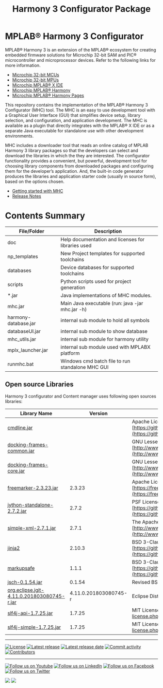 ﻿---
title: Harmony 3 Configurator Package
nav_order: 1
has_children: true
---

# MPLAB® Harmony 3 Configurator

MPLAB® Harmony 3 is an extension of the MPLAB® ecosystem for creating
embedded firmware solutions for Microchip 32-bit SAM and PIC® microcontroller
and microprocessor devices.  Refer to the following links for more information.

- [Microchip 32-bit MCUs](https://www.microchip.com/design-centers/32-bit)
- [Microchip 32-bit MPUs](https://www.microchip.com/design-centers/32-bit-mpus)
- [Microchip MPLAB® X IDE](https://www.microchip.com/mplab/mplab-x-ide)
- [Microchip MPLAB® Harmony](https://www.microchip.com/mplab/mplab-harmony)
- [Microchip MPLAB® Harmony Pages](https://microchip-mplab-harmony.github.io/)

This repository contains the implementation of the MPLAB® Harmony 3 Configurator
(MHC) tool. The MHC is an easy to use development tool with a Graphical User
Interface (GUI) that simplifies device setup, library selection, and
configuration, and application development. The MHC is available as a plugin
that directly integrates with the MPLAB® X IDE or as a separate Java executable
for standalone use with other development environments.

MHC includes a downloader tool that reads an online catalog of MPLAB
Harmony 3 library packages so that the developers can select and download the
libraries in which the they are interested. The configurator functionality
provides a convenient, but powerful, development tool for choosing library
components from downloaded packages and configuring them for the developer’s
application. And, the built-in code generator produces the libraries and
application starter code (usually in source form), based on the options chosen.

- [Getting started with MHC](doc/readme.md)
- [Release Notes](release_notes.md)

# Contents Summary

| File/Folder           | Description                                               |
|-----------------------|-----------------------------------------------------------|
| doc                   | Help documentation and licenses for libraries used        |
| np_templates          | New Project templates for supported toolchains            |
| databases             | Device databases for supported toolchains                 |
| scripts               | Python scripts used for project generation                |
| *.jar                 | Java implementations of MHC modules.                      |
| mhc.jar               | Main Java executable (run: java -jar mhc.jar -h)          |
| harmony-database.jar  | internal sub module to hold all symbols                   |
| databaseUI.jar        | internal sub module to show database                      |
| mhc_utils.jar         | internal sub module for harmony utility                   |
| mplx_launcher.jar     | internal sub module used with MPLABX platform             |
| runmhc.bat            | Windows cmd batch file to run standalone MHC GUI          |

## Open source Libraries

Harmony 3 configurator and Content manager uses following open sources libraries:

| Library Name                                  | Version                    | License                                                                                               |
|-----------------------------------------------|---------------------------|-------------------------------------------------------------------------------------------------------|
| [cmdline.jar](https://mvnrepository.com/artifact/info.picocli/picocli)                                   |                     | Apache License 2.0 [https://github.com/remkop/picocli/blob/master/LICENSE](https://github.com/remkop/picocli/blob/master/LICENSE)                              |
| [docking-frames-common.jar](https://mvnrepository.com/artifact/org.dockingframes/docking-frames-common)                     |                     | GNU Lesser General Public License, version 2.1 [http://www.gnu.org/licenses/old-licenses/lgpl-2.1.html](http://www.gnu.org/licenses/old-licenses/lgpl-2.1.html) |
| [docking-frames-core.jar](https://mvnrepository.com/artifact/org.dockingframes/docking-frames-core)                       |                     | GNU Lesser General Public License, version 2.1 [http://www.gnu.org/licenses/old-licenses/lgpl-2.1.html](http://www.gnu.org/licenses/old-licenses/lgpl-2.1.html) |
| [freemarker-2.3.23.jar](https://mvnrepository.com/artifact/org.freemarker/freemarker/2.3.23)                                | 2.3.23              | Apache License Version 2.0 [https://freemarker.apache.org/docs/app_license.html](https://freemarker.apache.org/docs/app_license.html)                        |
| [jython-standalone-2.7.2.jar](https://mvnrepository.com/artifact/org.python/jython-standalone/2.7.2)                                    | 2.7.2               | PSF License v2 [https://github.com/jythontools/jython/blob/master/LICENSE.txt](https://github.com/jythontools/jython/blob/master/LICENSE.txt)                          |
| [simple-xml-2.7.1.jar](https://mvnrepository.com/artifact/org.simpleframework/simple-xml/2.7.1)                          | 2.7.1               | The Apache Software License, Version 2.0 [http://www.apache.org/licenses/LICENSE-2.0.txt](http://www.apache.org/licenses/LICENSE-2.0.txt)               |
| [jinja2](https://pypi.org/project/Jinja2/)                                        | 2.10.3              | BSD 3-Clause "New" or "Revised" License [https://github.com/pallets/jinja/blob/master/LICENSE.rst](https://github.com/pallets/jinja/blob/master/LICENSE.rst)      |
| [markupsafe](https://pypi.org/project/MarkupSafe/)                                    | 1.1.1               | BSD 3-Clause "New" or "Revised" License [https://github.com/pallets/markupsafe/blob/master/LICENSE.rst](https://github.com/pallets/markupsafe/blob/master/LICENSE.rst) |
| [jsch-0.1.54.jar](https://mvnrepository.com/artifact/com.jcraft/jsch/0.1.54)								| 0.1.54              | Revised BSD http://www.jcraft.com/jsch/LICENSE.txt                                        |
| [org.eclipse.jgit-4.11.0.201803080745-r.jar](https://mvnrepository.com/artifact/org.eclipse.jgit/org.eclipse.jgit/4.11.0.201803080745-r)   	| 4.11.0.201803080745-r | Eclipse Distribution License (New BSD License)                                            |
| [slf4j-api-1.7.25.jar](https://mvnrepository.com/artifact/org.slf4j/slf4j-api/1.7.2)                         	| 1.7.25              | MIT License http://www.opensource.org/licenses/mit-license.php                            |
| [slf4j-simple-1.7.25.jar](https://mvnrepository.com/artifact/org.slf4j/slf4j-simple/1.7.25)                      	| 1.7.25              | MIT License http://www.opensource.org/licenses/mit-license.php                            |
____

[![License](https://img.shields.io/badge/license-Harmony%20license-orange.svg)](https://github.com/Microchip-MPLAB-Harmony/mhc/blob/master/mplab_harmony_license.md)
[![Latest release](https://img.shields.io/github/release/Microchip-MPLAB-Harmony/mhc.svg)](https://github.com/Microchip-MPLAB-Harmony/mhc/releases/latest)
[![Latest release date](https://img.shields.io/github/release-date/Microchip-MPLAB-Harmony/mhc.svg)](https://github.com/Microchip-MPLAB-Harmony/mhc/releases/latest)
[![Commit activity](https://img.shields.io/github/commit-activity/y/Microchip-MPLAB-Harmony/mhc.svg)](https://github.com/Microchip-MPLAB-Harmony/mhc/graphs/commit-activity)
[![Contributors](https://img.shields.io/github/contributors-anon/Microchip-MPLAB-Harmony/mhc.svg)]()
____

[![Follow us on Youtube](https://img.shields.io/badge/Youtube-Follow%20us%20on%20Youtube-red.svg)](https://www.youtube.com/user/MicrochipTechnology)
[![Follow us on LinkedIn](https://img.shields.io/badge/LinkedIn-Follow%20us%20on%20LinkedIn-blue.svg)](https://www.linkedin.com/company/microchip-technology)
[![Follow us on Facebook](https://img.shields.io/badge/Facebook-Follow%20us%20on%20Facebook-blue.svg)](https://www.facebook.com/microchiptechnology/)
[![Follow us on Twitter](https://img.shields.io/twitter/follow/MicrochipTech.svg?style=social)](https://twitter.com/MicrochipTech)

[![](https://img.shields.io/github/stars/Microchip-MPLAB-Harmony/mhc.svg?style=social)]()
[![](https://img.shields.io/github/watchers/Microchip-MPLAB-Harmony/mhc.svg?style=social)]()
